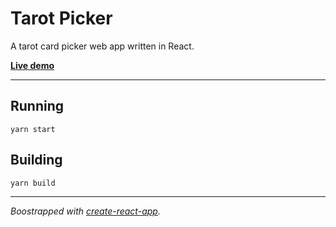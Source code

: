 # Tarot Picker

A tarot card picker web app written in React.

**[Live demo](https://danmiz.net/tarot-picker/)**

---

## Running
`yarn start`

## Building
`yarn build`

---

_Boostrapped with [create-react-app](https://github.com/facebook/create-react-app)._
